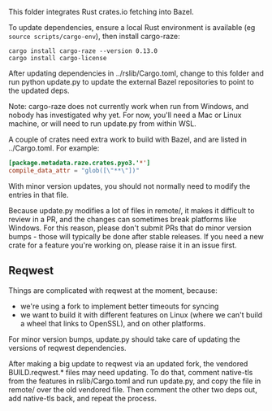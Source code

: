 This folder integrates Rust crates.io fetching into Bazel.

To update dependencies, ensure a local Rust environment is available
(eg `source scripts/cargo-env`), then install cargo-raze:

```
cargo install cargo-raze --version 0.13.0
cargo install cargo-license
```

After updating dependencies in ../rslib/Cargo.toml, change to this
folder and run python update.py to update the external Bazel repositories
to point to the updated deps.

Note: cargo-raze does not currently work when run from Windows, and nobody
has investigated why yet. For now, you'll need a Mac or Linux machine, or
will need to run update.py from within WSL.

A couple of crates need extra work to build with Bazel, and are listed
in ../Cargo.toml. For example:

```toml
[package.metadata.raze.crates.pyo3.'*']
compile_data_attr = "glob([\"**\"])"
```

With minor version updates, you should not normally need to modify
the entries in that file.

Because update.py modifies a lot of files in remote/, it makes it difficult to
review in a PR, and the changes can sometimes break platforms like Windows. For
this reason, please don't submit PRs that do minor version bumps - those will
typically be done after stable releases. If you need a new crate for a feature
you're working on, please raise it in an issue first.

## Reqwest

Things are complicated with reqwest at the moment, because:

-   we're using a fork to implement better timeouts for syncing
-   we want to build it with different features on Linux (where we can't build a
    wheel that links to OpenSSL), and on other platforms.

For minor version bumps, update.py should take care of updating the versions of
reqwest dependencies.

After making a big update to reqwest via an updated fork, the vendored
BUILD.reqwest.\* files may need updating. To do that, comment native-tls from
the features in rslib/Cargo.toml and run update.py, and copy the file in remote/
over the old vendored file. Then comment the other two deps out, add native-tls
back, and repeat the process.
